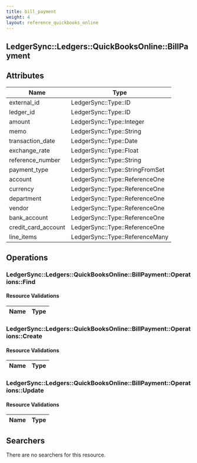 ```yaml
---
title: bill_payment
weight: 4
layout: reference_quickbooks_online
---
```


## LedgerSync::Ledgers::QuickBooksOnline::BillPayment

## Attributes

| Name | Type |
| ---- | ---- |
| external_id | LedgerSync::Type::ID |
| ledger_id | LedgerSync::Type::ID |
| amount | LedgerSync::Type::Integer |
| memo | LedgerSync::Type::String |
| transaction_date | LedgerSync::Type::Date |
| exchange_rate | LedgerSync::Type::Float |
| reference_number | LedgerSync::Type::String |
| payment_type | LedgerSync::Type::StringFromSet |
| account | LedgerSync::Type::ReferenceOne |
| currency | LedgerSync::Type::ReferenceOne |
| department | LedgerSync::Type::ReferenceOne |
| vendor | LedgerSync::Type::ReferenceOne |
| bank_account | LedgerSync::Type::ReferenceOne |
| credit_card_account | LedgerSync::Type::ReferenceOne |
| line_items | LedgerSync::Type::ReferenceMany |


## Operations

### LedgerSync::Ledgers::QuickBooksOnline::BillPayment::Operations::Find

#### Resource Validations

| Name | Type |
| ---- | ---- |
### LedgerSync::Ledgers::QuickBooksOnline::BillPayment::Operations::Create

#### Resource Validations

| Name | Type |
| ---- | ---- |
### LedgerSync::Ledgers::QuickBooksOnline::BillPayment::Operations::Update

#### Resource Validations

| Name | Type |
| ---- | ---- |

## Searchers

There are no searchers for this resource.
